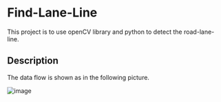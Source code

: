 # Find-Lane-Line
This project is to use openCV library and python to detect the road-lane-line. 
## Description
The data flow is shown as in the following picture. 

![image](https://user-images.githubusercontent.com/48173999/147816073-919fd390-1320-4fcc-8b78-d4aa603e5ecf.png)
